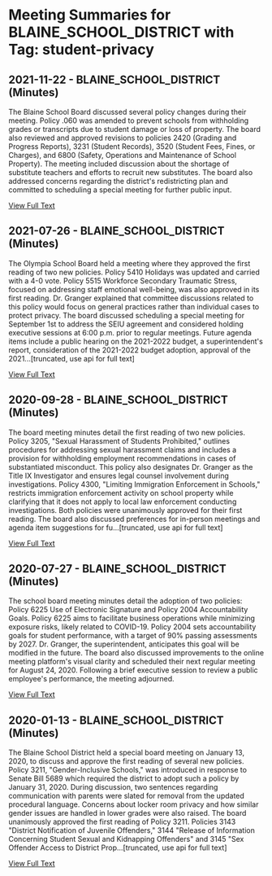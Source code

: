 # Meeting Summaries for BLAINE_SCHOOL_DISTRICT with Tag: student-privacy

## 2021-11-22 - BLAINE_SCHOOL_DISTRICT (Minutes)

The Blaine School Board discussed several policy changes during their meeting. Policy .060 was amended to prevent schools from withholding grades or transcripts due to student damage or loss of property.  The board also reviewed and approved revisions to policies 2420 (Grading and Progress Reports), 3231 (Student Records), 3520 (Student Fees, Fines, or Charges), and 6800 (Safety, Operations and Maintenance of School Property). The meeting included discussion about the shortage of substitute teachers and efforts to recruit new substitutes.  The board also addressed concerns regarding the district's redistricting plan and committed to scheduling a special meeting for further public input.

[View Full Text](https://raw.githubusercontent.com/civiclensllc/WashingtonStateSchoolBoardExplorer/refs/heads/main/data/countries/usa/states/wa/counties/whatcom/school_boards/blaine_school_district/2021/2021-11-22-minutes.txt)

## 2021-07-26 - BLAINE_SCHOOL_DISTRICT (Minutes)

The Olympia School Board held a meeting where they approved the first reading of two new policies. Policy 5410 Holidays was updated and carried with a 4-0 vote.  Policy 5515 Workforce Secondary Traumatic Stress, focused on addressing staff emotional well-being, was also approved in its first reading. Dr. Granger explained that committee discussions related to this policy would focus on general practices rather than individual cases to protect privacy. The board discussed scheduling a special meeting for September 1st to address the SEIU agreement and considered holding executive sessions at 6:00 p.m. prior to regular meetings. Future agenda items include a public hearing on the 2021-2022 budget, a superintendent's report, consideration of the 2021-2022 budget adoption, approval of the 2021...[truncated, use api for full text]

[View Full Text](https://raw.githubusercontent.com/civiclensllc/WashingtonStateSchoolBoardExplorer/refs/heads/main/data/countries/usa/states/wa/counties/whatcom/school_boards/blaine_school_district/2021/2021-07-26-minutes.txt)

## 2020-09-28 - BLAINE_SCHOOL_DISTRICT (Minutes)

The board meeting minutes detail the first reading of two new policies. Policy 3205, "Sexual Harassment of Students Prohibited," outlines procedures for addressing sexual harassment claims and includes a provision for withholding employment recommendations in cases of substantiated misconduct. This policy also designates Dr. Granger as the Title IX Investigator and ensures legal counsel involvement during investigations.  Policy 4300, "Limiting Immigration Enforcement in Schools," restricts immigration enforcement activity on school property while clarifying that it does not apply to local law enforcement conducting investigations. Both policies were unanimously approved for their first reading.  The board also discussed preferences for in-person meetings and agenda item suggestions for fu...[truncated, use api for full text]

[View Full Text](https://raw.githubusercontent.com/civiclensllc/WashingtonStateSchoolBoardExplorer/refs/heads/main/data/countries/usa/states/wa/counties/whatcom/school_boards/blaine_school_district/2020/2020-09-28-minutes.txt)

## 2020-07-27 - BLAINE_SCHOOL_DISTRICT (Minutes)

The school board meeting minutes detail the adoption of two policies: Policy 6225 Use of Electronic Signature and Policy 2004 Accountability Goals.  Policy 6225 aims to facilitate business operations while minimizing exposure risks, likely related to COVID-19. Policy 2004 sets accountability goals for student performance, with a target of 90% passing assessments by 2027. Dr. Granger, the superintendent, anticipates this goal will be modified in the future. The board also discussed improvements to the online meeting platform's visual clarity and scheduled their next regular meeting for August 24, 2020. Following a brief executive session to review a public employee's performance, the meeting adjourned.

[View Full Text](https://raw.githubusercontent.com/civiclensllc/WashingtonStateSchoolBoardExplorer/refs/heads/main/data/countries/usa/states/wa/counties/whatcom/school_boards/blaine_school_district/2020/2020-07-27-minutes.txt)

## 2020-01-13 - BLAINE_SCHOOL_DISTRICT (Minutes)

The Blaine School District held a special board meeting on January 13, 2020, to discuss and approve the first reading of several new policies. Policy 3211, "Gender-Inclusive Schools," was introduced in response to Senate Bill 5689 which required the district to adopt such a policy by January 31, 2020. During discussion, two sentences regarding communication with parents were slated for removal from the updated procedural language. Concerns about locker room privacy and how similar gender issues are handled in lower grades were also raised. The board unanimously approved the first reading of Policy 3211.  Policies 3143 "District Notification of Juvenile Offenders," 3144 "Release of Information Concerning Student Sexual and Kidnapping Offenders" and 3145 "Sex Offender Access to District Prop...[truncated, use api for full text]

[View Full Text](https://raw.githubusercontent.com/civiclensllc/WashingtonStateSchoolBoardExplorer/refs/heads/main/data/countries/usa/states/wa/counties/whatcom/school_boards/blaine_school_district/2020/2020-01-13-minutes.txt)

